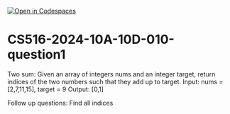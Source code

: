 [![Open in Codespaces](https://classroom.github.com/assets/launch-codespace-2972f46106e565e64193e422d61a12cf1da4916b45550586e14ef0a7c637dd04.svg)](https://classroom.github.com/open-in-codespaces?assignment_repo_id=16259840)
# CS516-2024-10A-10D-010-question1
Two sum: Given an array of integers nums and an integer target, return indices of the two numbers such that they add up to target. Input: nums = [2,7,11,15], target = 9 Output: [0,1] 

Follow up questions: Find all indices 
